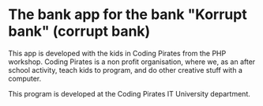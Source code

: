 # The bank app for the bank "Korrupt bank" (corrupt bank)

This app is developed with the kids in Coding Pirates from the PHP workshop. Coding Pirates is a non profit organisation, where we, as an after school activity, teach kids to program, and do other creative stuff with a computer.

This program is developed at the Coding Pirates IT University department.
